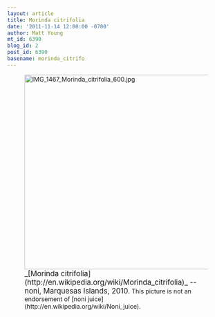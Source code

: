 ```yaml
---
layout: article
title: Morinda citrifolia
date: '2011-11-14 12:00:00 -0700'
author: Matt Young
mt_id: 6390
blog_id: 2
post_id: 6390
basename: morinda_citrifo
---
```

<figure>
<img src="http://pandasthumb.org/IMG_1467_Morinda_citrifolia_600.jpg" alt="IMG_1467_Morinda_citrifolia_600.jpg" width="600" height="450" />
<figcaption markdown="span">
<big>_[Morinda citrifolia](http://en.wikipedia.org/wiki/Morinda_citrifolia)_ -- noni, Marquesas Islands, 2010.</big> This picture is not an endorsement of [noni juice](http://en.wikipedia.org/wiki/Noni_juice).

</figcaption>
</figure>
